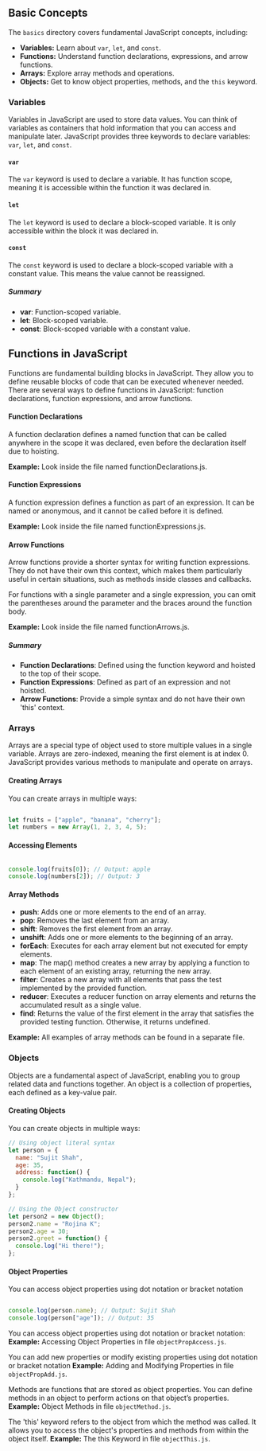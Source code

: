 ## Basic Concepts

The `basics` directory covers fundamental JavaScript concepts, including:

- **Variables:** Learn about `var`, `let`, and `const`.
- **Functions:** Understand function declarations, expressions, and arrow functions.
- **Arrays:** Explore array methods and operations.
- **Objects:** Get to know object properties, methods, and the `this` keyword.

### Variables

Variables in JavaScript are used to store data values. You can think of variables as containers that hold information that you can access and manipulate later. JavaScript provides three keywords to declare variables: `var`, `let`, and `const`.

#### `var`

The `var` keyword is used to declare a variable. It has function scope, meaning it is accessible within the function it was declared in.

#### `let`

The `let` keyword is used to declare a block-scoped variable. It is only accessible within the block it was declared in.

#### `const`

The `const` keyword is used to declare a block-scoped variable with a constant value. This means the value cannot be reassigned.


##### Summary
- **var**: Function-scoped variable.
- **let**: Block-scoped variable.
- **const**: Block-scoped variable with a constant value.

## Functions in JavaScript
Functions are fundamental building blocks in JavaScript. They allow you to define reusable blocks of code that can be executed whenever needed. There are several ways to define functions in JavaScript: function declarations, function expressions, and arrow functions.

#### Function Declarations

A function declaration defines a named function that can be called anywhere in the scope it was declared, even before the declaration itself due to hoisting.

**Example:** Look inside the file named functionDeclarations.js.

#### Function Expressions

A function expression defines a function as part of an expression. It can be named or anonymous, and it cannot be called before it is defined.

**Example:** Look inside the file named functionExpressions.js.

#### Arrow Functions

Arrow functions provide a shorter syntax for writing function expressions. They do not have their own this context, which makes them particularly useful in certain situations, such as methods inside classes and callbacks.

For functions with a single parameter and a single expression, you can omit the parentheses around the parameter and the braces around the function body.

**Example:** Look inside the file named functionArrows.js.

##### Summary
- **Function Declarations**: Defined using the function keyword and hoisted to the top of their scope.
- **Function Expressions**: Defined as part of an expression and not hoisted.
- **Arrow Functions**: Provide a simple syntax and do not have their own 'this' context.


### Arrays

Arrays are a special type of object used to store multiple values in a single variable. Arrays are zero-indexed, meaning the first element is at index 0. JavaScript provides various methods to manipulate and operate on arrays.

#### Creating Arrays

You can create arrays in multiple ways:

```javascript

let fruits = ["apple", "banana", "cherry"];
let numbers = new Array(1, 2, 3, 4, 5);

```

#### Accessing Elements

```javascript

console.log(fruits[0]); // Output: apple
console.log(numbers[2]); // Output: 3

```

#### Array Methods
- **push**: Adds one or more elements to the end of an array.
- **pop**: Removes the last element from an array.
- **shift**: Removes the first element from an array.
- **unshift**: Adds one or more elements to the beginning of an array.
- **forEach**: Executes for each array element but not executed for empty elements.
- **map**: The map() method creates a new array by applying a function to each element of an existing array, returning the new array.
- **filter**: Creates a new array with all elements that pass the test implemented by the provided function.
- **reducer**: Executes a reducer function on array elements and returns the accumulated result as a single value.
- **find**: Returns the value of the first element in the array that satisfies the provided testing function. Otherwise, it returns undefined.

**Example:** All examples of array methods can be found in a separate file.

### Objects

Objects are a fundamental aspect of JavaScript, enabling you to group related data and functions together. An object is a collection of properties, each defined as a key-value pair.

#### Creating Objects

You can create objects in multiple ways:

```javascript
// Using object literal syntax
let person = {
  name: "Sujit Shah",
  age: 35,
  address: function() {
    console.log("Kathmandu, Nepal");
  }
};

// Using the Object constructor
let person2 = new Object();
person2.name = "Rojina K";
person2.age = 30;
person2.greet = function() {
  console.log("Hi there!");
};

```

#### Object Properties

You can access object properties using dot notation or bracket notation

```javascript

console.log(person.name); // Output: Sujit Shah
console.log(person["age"]); // Output: 35

```
You can access object properties using dot notation or bracket notation:
**Example:** Accessing Object Properties in file `objectPropAccess.js`.

You can add new properties or modify existing properties using dot notation or bracket notation
**Example:** Adding and Modifying Properties in file `objectPropAdd.js`.

Methods are functions that are stored as object properties. You can define methods in an object to perform actions on that object’s properties.
**Example:** Object Methods in file `objectMethod.js`.

The 'this' keyword refers to the object from which the method was called. It allows you to access the object's properties and methods from within the object itself.
**Example:** The this Keyword in file `objectThis.js`.